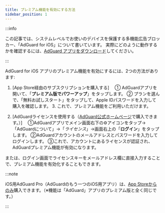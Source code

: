```yaml
---
title: プレミアム機能を有効にする方法
sidebar_position: 1
---
```


:::info

この記事では、システムレベルでお使いのデバイスを保護する多機能広告ブロッカー、「AdGuard for iOS」について書いています。 実際にどのように動作するかを確認するには、[AdGuard アプリをダウンロード](https://agrd.io/download-kb-adblock)してください。

:::

AdGuard for iOS アプリのプレミアム機能を有効にするには、2つの方法があります:

1. [App Store経由のサブスクリプションを購入する]　 ① AdGuardアプリを開いて、「**プレミアム版でパワーアップ**」をタップします。 ② プランを選んで、「無料お試しスタート」をタップして、Apple IDパスワードを入力して購入を確認します。 3. これで、プレミアム機能をご利用いただけます。

2. [AdGuardライセンスを使用する（[AdGuard公式ホームページ](https://adguard.com/license.html)で購入できます。）]　 ①AdGuardアプリでメイン画面右下の⚙アイコンをタップ→「AdGuardについて」→「*ライセンス*」→画面右上の「**ログイン**」をタップします。 ②AdGuardアカウントのメールアドレスとパスワードを入力してログインします。 ③これで、アカウントにあるライセンスが認証され、AdGuardプレミアム機能が有効になります。

または、ログイン画面でライセンスキーをメールアドレス欄に直接入力することで、プレミアム機能を有効化することもできます。

:::note

iOS用AdGuard Pro（AdGuardのもう一つのiOS用アプリ）は、[App Storeからのみ](https://apps.apple.com/app/adguard-pro-adblock-privacy/id1126386264)購入できます。（※機能は「AdGuard」アプリのプレミアム版と全く同じです。）

:::
